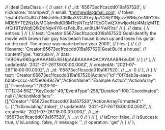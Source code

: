 // ideal DataClass = { 
//     user: { 
//         _id: '65673ec1fcacdd019a167520', 
//         nickname: 'tnnrhpwd', 
//         email: 'tnnrhpwd@gmail.com', 
//         token: 'eyJhbGciOiJIUzI1NiIsInR5cCI6IkpXVCJ9.eyJpZCI6IjY1NjczZWMxZmNhY2RkMDE5YTE2NzUyMCIsImlhdCI6MTcyNTczMTExOCwiZXhwIjoxNzI4MzIzMTE4fQ.f9TqWqfjQfkDdNqk4Y8-rzFobJFz_en8tUI4YwR1rsI' 
//     }, 
//     data: { 
//         entries: [ 
//             { 
//                 text: 'Creator:65673ec1fcacdd019a167520|Goal:Identify the movie with brown hair guy has beach house blown up and loses his guitar on the roof. The movie was made before year 2000', 
//                 files: [ 
//                     { 
//                         filename: 'Creator:65673ec1fcacdd019a167520|Goal:Build a house', 
//                         contentType: 'text/plain', 
//                         data: 'iVBORw0KGgoAAAANSUhEUgAABAAAAAQACAYAAAB/HSuDA' 
//                     } 
//                 ], 
//                 updatedAt: '2021-07-26T18:00:00.000Z', 
//                 createdAt: '2021-07-26T18:00:00.000Z', 
//                 _id: '65673ec1fcacdd019a167520', 
//                 __v: 0 
//             }, 
//             { 
//                 text: 'Creator:65673ec1fcacdd019a167520|Action:{"Id":"0f7dab3a-aaaa-bbbb-cccc-a0f5e0649c7e","ActionName":"Example Action","ActionArray":[{"Timestamp":"2023-10-11T12:34:56Z","KeyCode":49,"EventType":256,"Duration":100,"Coordinates":null}],"ActionModifiers":[],"Creator":"65673ec1fcacdd019a167520","ActionArrayFormatted":"{...}","IsSimulating":false}', 
//                 updatedAt: '2021-07-26T18:00:00.000Z', 
//                 createdAt: '2021-07-26T18:00:00.000Z', 
//                 _id: '65673ec1fcacdd019a167520', 
//                 __v: 0 
//             } 
//         ], 
//         isError: false, 
//         isSuccess: true, 
//         isLoading: false, 
//         message: '', 
//         operation: 'get'
//     } 
// };